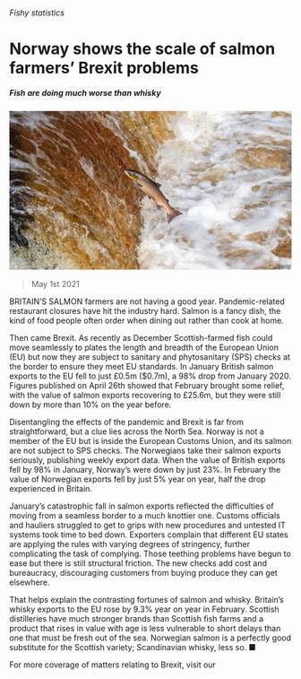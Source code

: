 ###### Fishy statistics

# Norway shows the scale of salmon farmers’ Brexit problems 

##### Fish are doing much worse than whisky 

![image](images/20210501_brp002.jpg) 

> May 1st 2021 

BRITAIN’S SALMON farmers are not having a good year. Pandemic-related restaurant closures have hit the industry hard. Salmon is a fancy dish, the kind of food people often order when dining out rather than cook at home.

Then came Brexit. As recently as December Scottish-farmed fish could move seamlessly to plates the length and breadth of the European Union (EU) but now they are subject to sanitary and phytosanitary (SPS) checks at the border to ensure they meet EU standards. In January British salmon exports to the EU fell to just £0.5m ($0.7m), a 98% drop from January 2020. Figures published on April 26th showed that February brought some relief, with the value of salmon exports recovering to £25.6m, but they were still down by more than 10% on the year before.


Disentangling the effects of the pandemic and Brexit is far from straightforward, but a clue lies across the North Sea. Norway is not a member of the EU but is inside the European Customs Union, and its salmon are not subject to SPS checks. The Norwegians take their salmon exports seriously, publishing weekly export data. When the value of British exports fell by 98% in January, Norway’s were down by just 23%. In February the value of Norwegian exports fell by just 5% year on year, half the drop experienced in Britain.

January’s catastrophic fall in salmon exports reflected the difficulties of moving from a seamless border to a much knottier one. Customs officials and hauliers struggled to get to grips with new procedures and untested IT systems took time to bed down. Exporters complain that different EU states are applying the rules with varying degrees of stringency, further complicating the task of complying. Those teething problems have begun to ease but there is still structural friction. The new checks add cost and bureaucracy, discouraging customers from buying produce they can get elsewhere.

That helps explain the contrasting fortunes of salmon and whisky. Britain’s whisky exports to the EU rose by 9.3% year on year in February. Scottish distilleries have much stronger brands than Scottish fish farms and a product that rises in value with age is less vulnerable to short delays than one that must be fresh out of the sea. Norwegian salmon is a perfectly good substitute for the Scottish variety; Scandinavian whisky, less so. ■

For more coverage of matters relating to Brexit, visit our 

